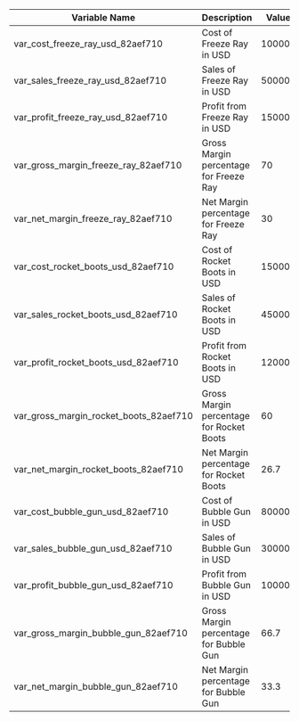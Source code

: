 
| Variable Name                           | Description                                      | Value   |
|-----------------------------------------|--------------------------------------------------|---------|
| var_cost_freeze_ray_usd_82aef710        | Cost of Freeze Ray in USD                        | 100000  |
| var_sales_freeze_ray_usd_82aef710       | Sales of Freeze Ray in USD                       | 500000  |
| var_profit_freeze_ray_usd_82aef710      | Profit from Freeze Ray in USD                    | 150000  |
| var_gross_margin_freeze_ray_82aef710    | Gross Margin percentage for Freeze Ray           | 70      |
| var_net_margin_freeze_ray_82aef710      | Net Margin percentage for Freeze Ray             | 30      |
| var_cost_rocket_boots_usd_82aef710      | Cost of Rocket Boots in USD                      | 150000  |
| var_sales_rocket_boots_usd_82aef710     | Sales of Rocket Boots in USD                     | 450000  |
| var_profit_rocket_boots_usd_82aef710    | Profit from Rocket Boots in USD                  | 120000  |
| var_gross_margin_rocket_boots_82aef710  | Gross Margin percentage for Rocket Boots         | 60      |
| var_net_margin_rocket_boots_82aef710    | Net Margin percentage for Rocket Boots           | 26.7    |
| var_cost_bubble_gun_usd_82aef710        | Cost of Bubble Gun in USD                        | 80000   |
| var_sales_bubble_gun_usd_82aef710       | Sales of Bubble Gun in USD                       | 300000  |
| var_profit_bubble_gun_usd_82aef710      | Profit from Bubble Gun in USD                    | 100000  |
| var_gross_margin_bubble_gun_82aef710    | Gross Margin percentage for Bubble Gun           | 66.7    |
| var_net_margin_bubble_gun_82aef710      | Net Margin percentage for Bubble Gun             | 33.3    |
